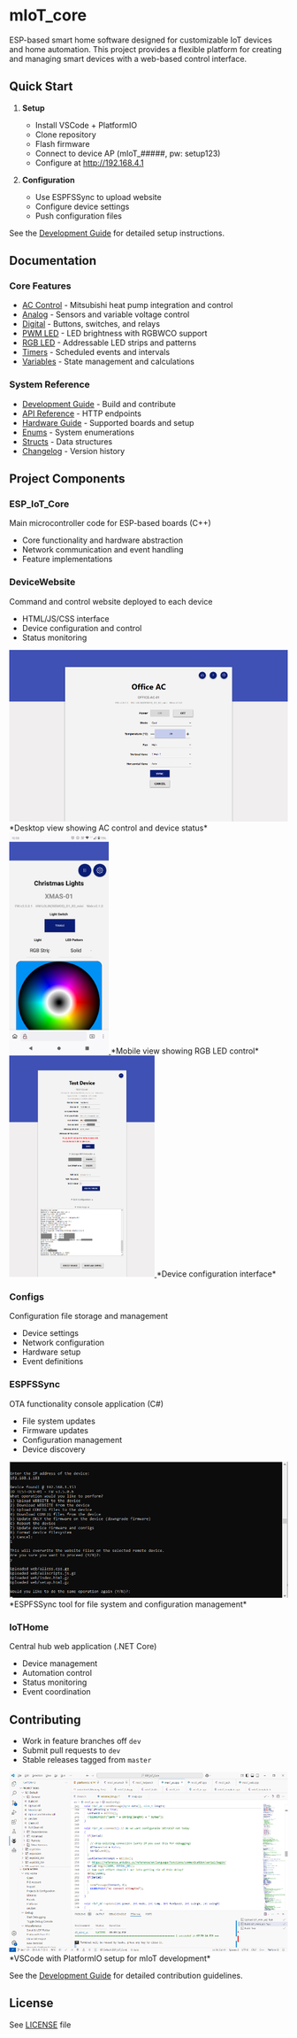 # mIoT_core

ESP-based smart home software designed for customizable IoT devices and home automation. This project provides a flexible platform for creating and managing smart devices with a web-based control interface.

## Quick Start

1. **Setup**
   - Install VSCode + PlatformIO
   - Clone repository
   - Flash firmware
   - Connect to device AP (mIoT_#####, pw: setup123)
   - Configure at http://192.168.4.1

2. **Configuration**
   - Use ESPFSSync to upload website
   - Configure device settings
   - Push configuration files

See the [Development Guide](/docs/development/readme.md) for detailed setup instructions.

## Documentation

### Core Features
* [AC Control](/ac/readme.md) - Mitsubishi heat pump integration and control
* [Analog](/analog/readme.md) - Sensors and variable voltage control
* [Digital](/digital/readme.md) - Buttons, switches, and relays
* [PWM LED](/pwm/readme.md) - LED brightness with RGBWCO support
* [RGB LED](/rgb/readme.md) - Addressable LED strips and patterns
* [Timers](/timer/readme.md) - Scheduled events and intervals
* [Variables](/variables/readme.md) - State management and calculations

### System Reference
* [Development Guide](/docs/development/readme.md) - Build and contribute
* [API Reference](/docs/api/readme.md) - HTTP endpoints
* [Hardware Guide](/docs/hardware/readme.md) - Supported boards and setup
* [Enums](/enums/readme.md) - System enumerations
* [Structs](/structs/readme.md) - Data structures
* [Changelog](/changelog/readme.md) - Version history

## Project Components

### ESP_IoT_Core
Main microcontroller code for ESP-based boards (C++)
- Core functionality and hardware abstraction
- Network communication and event handling
- Feature implementations

### DeviceWebsite
Command and control website deployed to each device
- HTML/JS/CSS interface
- Device configuration and control
- Status monitoring

<a href="/assets/desktop_main_screen_ac.png">
  <img src="/assets/desktop_main_screen_ac.png" alt="Desktop Interface" style="max-height: 400px; width: auto;">
</a>
*Desktop view showing AC control and device status*

<a href="/assets/mobile_view_rgb.png">
  <img src="/assets/mobile_view_rgb.png" alt="Mobile Interface" style="max-height: 400px; width: auto;">
</a>
*Mobile view showing RGB LED control*

<a href="/assets/settings_screen.png">
  <img src="/assets/settings_screen.png" alt="Configuration Interface" style="max-height: 400px; width: auto;">
</a>
*Device configuration interface*


### Configs
Configuration file storage and management
- Device settings
- Network configuration
- Hardware setup
- Event definitions

### ESPFSSync
OTA functionality console application (C#)
- File system updates
- Firmware updates
- Configuration management
- Device discovery

<a href="/assets/sync_tool.png">
  <img src="/assets/sync_tool.png" alt="ESPFSSync Tool" style="max-height: 400px; width: auto;">
</a>
*ESPFSSync tool for file system and configuration management*

### IoTHome
Central hub web application (.NET Core)
- Device management
- Automation control
- Status monitoring
- Event coordination

## Contributing
* Work in feature branches off `dev`
* Submit pull requests to `dev`
* Stable releases tagged from `master`

<a href="/assets/dev_environment.png">
  <img src="/assets/dev_environment.png" alt="Development Environment" style="max-height: 400px; width: auto;">
</a>
*VSCode with PlatformIO setup for mIoT development*

See the [Development Guide](/docs/development/readme.md) for detailed contribution guidelines.

## License
See [LICENSE](LICENSE) file
